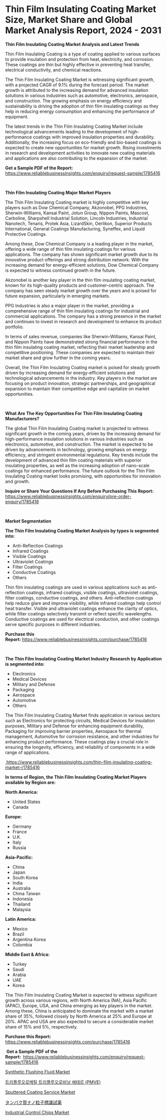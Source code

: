 <p><h1>Thin Film Insulating Coating Market Size, Market Share and Global Market Analysis Report, 2024 - 2031</h1></p><p><strong>Thin Film Insulating Coating Market Analysis and Latest Trends</strong></p>
<p><p>Thin Film Insulating Coating is a type of coating applied to various surfaces to provide insulation and protection from heat, electricity, and corrosion. These coatings are thin but highly effective in preventing heat transfer, electrical conductivity, and chemical reactions.</p><p>The Thin Film Insulating Coating Market is witnessing significant growth, with a projected CAGR of 9.1% during the forecast period. The market growth is attributed to the increasing demand for advanced insulation solutions in various industries such as automotive, electronics, aerospace, and construction. The growing emphasis on energy efficiency and sustainability is driving the adoption of thin film insulating coatings as they help in reducing energy consumption and enhancing the performance of equipment.</p><p>The latest trends in the Thin Film Insulating Coating Market include technological advancements leading to the development of high-performance coatings with improved insulation properties and durability. Additionally, the increasing focus on eco-friendly and bio-based coatings is expected to create new opportunities for market growth. Rising investments in research and development activities to innovate new coating materials and applications are also contributing to the expansion of the market.</p></p>
<p><strong>Get a Sample PDF of the Report:&nbsp;</strong> <a href="https://www.reliablebusinessinsights.com/enquiry/request-sample/1785416">https://www.reliablebusinessinsights.com/enquiry/request-sample/1785416</a></p>
<p>&nbsp;</p>
<p><strong>Thin Film Insulating Coating Major Market Players</strong></p>
<p><p>The Thin Film Insulating Coating market is highly competitive with key players such as Dow Chemical Company, Akzonobel, PPG Industries, Sherwin-Williams, Kansai Paint, Jotun Group, Nippon Paints, Mascost, Carboline, Sharpshell Industrial Solution, Lincoln Industries, Industrial Nanotech, Tenaris, Protek Asia, LizardSkin, Oerlikon, Superior Products International, General Coatings Manufacturing, Syneffex, and Liquid Protective Coatings.</p><p>Among these, Dow Chemical Company is a leading player in the market, offering a wide range of thin film insulating coatings for various applications. The company has shown significant market growth due to its innovative product offerings and strong distribution network. With the increasing demand for energy-efficient solutions, Dow Chemical Company is expected to witness continued growth in the future.</p><p>Akzonobel is another key player in the thin film insulating coating market, known for its high-quality products and customer-centric approach. The company has seen steady market growth over the years and is poised for future expansion, particularly in emerging markets.</p><p>PPG Industries is also a major player in the market, providing a comprehensive range of thin film insulating coatings for industrial and commercial applications. The company has a strong presence in the market and continues to invest in research and development to enhance its product portfolio.</p><p>In terms of sales revenue, companies like Sherwin-Williams, Kansai Paint, and Nippon Paints have demonstrated strong financial performance in the thin film insulating coating market, reflecting their market leadership and competitive positioning. These companies are expected to maintain their market share and grow further in the coming years.</p><p>Overall, the Thin Film Insulating Coating market is poised for steady growth driven by increasing demand for energy-efficient solutions and technological advancements in the industry. Key players in the market are focusing on product innovation, strategic partnerships, and geographical expansion to maintain their competitive edge and capitalize on market opportunities.</p></p>
<p>&nbsp;</p>
<p><strong>What Are The Key Opportunities For Thin Film Insulating Coating Manufacturers?</strong></p>
<p><p>The global Thin Film Insulating Coating market is projected to witness significant growth in the coming years, driven by the increasing demand for high-performance insulation solutions in various industries such as electronics, automotive, and construction. The market is expected to be driven by advancements in technology, growing emphasis on energy efficiency, and stringent environmental regulations. Key trends include the development of advanced thin film coating materials with superior insulating properties, as well as the increasing adoption of nano-scale coatings for enhanced performance. The future outlook for the Thin Film Insulating Coating market looks promising, with opportunities for innovation and growth.</p></p>
<p><strong>Inquire or Share Your Questions If Any Before Purchasing This Report:</strong> <a href="https://www.reliablebusinessinsights.com/enquiry/pre-order-enquiry/1785416">https://www.reliablebusinessinsights.com/enquiry/pre-order-enquiry/1785416</a></p>
<p>&nbsp;</p>
<p><strong>Market Segmentation</strong></p>
<p><strong>The Thin Film Insulating Coating Market Analysis by types is segmented into:</strong></p>
<p><ul><li>Anti-Reflection Coatings</li><li>Infrared Coatings</li><li>Visible Coatings</li><li>Ultraviolet Coatings</li><li>Filter Coatings</li><li>Conductive Coatings</li><li>Others</li></ul></p>
<p><p>Thin film insulating coatings are used in various applications such as anti-reflection coatings, infrared coatings, visible coatings, ultraviolet coatings, filter coatings, conductive coatings, and others. Anti-reflection coatings help reduce glare and improve visibility, while infrared coatings help control heat transfer. Visible and ultraviolet coatings enhance the clarity of optics, while filter coatings selectively transmit or reflect specific wavelengths. Conductive coatings are used for electrical conduction, and other coatings serve specific purposes in different industries.</p></p>
<p><strong>Purchase this Report:&nbsp;</strong><a href="https://www.reliablebusinessinsights.com/purchase/1785416">https://www.reliablebusinessinsights.com/purchase/1785416</a></p>
<p>&nbsp;</p>
<p><strong>The Thin Film Insulating Coating Market Industry Research by Application is segmented into:</strong></p>
<p><ul><li>Electronics</li><li>Medical Devices</li><li>Military and Defense</li><li>Packaging</li><li>Aerospace</li><li>Automotive</li><li>Others</li></ul></p>
<p><p>The Thin Film Insulating Coating Market finds application in various sectors such as Electronics for protecting circuits, Medical Devices for insulation purposes, Military and Defense for enhancing equipment durability, Packaging for improving barrier properties, Aerospace for thermal management, Automotive for corrosion resistance, and other industries for enhancing product performance. These coatings play a crucial role in ensuring the longevity, efficiency, and reliability of components in a wide range of applications.</p></p>
<p><a href="https://www.reliablebusinessinsights.com/thin-film-insulating-coating-market-r1785416">&nbsp;https://www.reliablebusinessinsights.com/thin-film-insulating-coating-market-r1785416</a></p>
<p><strong>In terms of Region, the Thin Film Insulating Coating Market Players available by Region are:</strong></p>
<p>
    <p> <strong> North America: </strong>
        <ul>
            <li>United States</li>
            <li>Canada</li>
        </ul>
        </p> 
    <p> <strong> Europe: </strong>
        <ul>
            <li>Germany</li>
            <li>France</li>
            <li>U.K.</li>
            <li>Italy</li>
            <li>Russia</li>
        </ul>
        </p> 
    <p> <strong> Asia-Pacific: </strong>
        <ul>
            <li>China</li>
            <li>Japan</li>
            <li>South Korea</li>
            <li>India</li>
            <li>Australia</li>
            <li>China Taiwan</li>
            <li>Indonesia</li>
            <li>Thailand</li>
            <li>Malaysia</li>
        </ul>
        </p> 
    <p> <strong> Latin America: </strong>
        <ul>
            <li>Mexico</li>
            <li>Brazil</li>
            <li>Argentina Korea</li>
            <li>Colombia</li>
        </ul>
        </p> 
    <p> <strong> Middle East & Africa: </strong>
        <ul>
            <li>Turkey</li>
            <li>Saudi</li>
            <li>Arabia</li>
            <li>UAE</li>
            <li>Korea</li>
        </ul>
    </p>
    </p>
<p><p>The Thin Film Insulating Coating Market is expected to witness significant growth across various regions, with North America (NA), Asia Pacific (APAC), Europe, USA, and China emerging as key players in the market. Among these, China is anticipated to dominate the market with a market share of 35%, followed closely by North America at 25% and Europe at 20%. APAC and USA are also expected to secure a considerable market share of 15% and 5%, respectively.</p></p>
<p><strong>Purchase this Report: </strong><a href="https://www.reliablebusinessinsights.com/purchase/1785416">https://www.reliablebusinessinsights.com/purchase/1785416</a></p>
<p>&nbsp;<strong>Get a Sample PDF of the Report:&nbsp;&nbsp;</strong><a href="https://www.reliablebusinessinsights.com/enquiry/request-sample/1785416">https://www.reliablebusinessinsights.com/enquiry/request-sample/1785416</a></p>
<p><strong></strong></p>
<p><p><a href="https://github.com/Alonsoolds3wq1d81czn8rbol/Market-Research-Report-List-2/blob/main/synthetic-flushing-fluid-market.md">Synthetic Flushing Fluid Market</a></p><p><a href="https://github.com/amuji413411/Market-Research-Report-List-1/blob/main/357807698700.md">트리플루오로메틸 트리플루오로비닐 에테르 (PMVE)</a></p><p><a href="https://github.com/KeeganBarrows2023/Market-Research-Report-List-1/blob/main/sputtered-coating-service-market.md">Sputtered Coating Service Market</a></p><p><a href="https://github.com/LeanneBruen2023/Market-Research-Report-List-2/blob/main/6495528105001.md">タンパク質ナノ粒子標識試薬</a></p><p><a href="https://issuu.com/reportprime-2/docs/industrial-control-chips-market-size-2030.pptx">Industrial Control Chips Market</a></p></p>